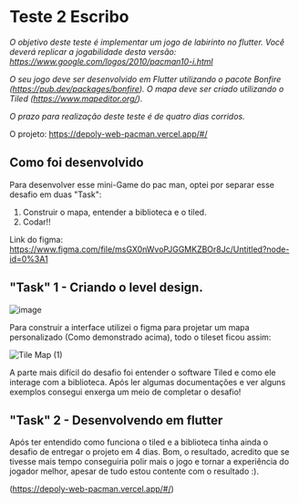# Teste 2 Escribo 

*O objetivo deste teste é implementar um jogo de labirinto no flutter. Você deverá replicar a jogabilidade desta versão: https://www.google.com/logos/2010/pacman10-i.html*

*O seu jogo deve ser desenvolvido em Flutter utilizando o pacote Bonfire (https://pub.dev/packages/bonfire). O mapa deve ser criado utilizando o Tiled (https://www.mapeditor.org/).*

*O prazo para realização deste teste é de quatro dias corridos.*

O projeto: https://depoly-web-pacman.vercel.app/#/

## Como foi desenvolvido
Para desenvolver esse mini-Game do pac man, optei por separar esse desafio em duas "Task":

 1. Construir o mapa, entender a biblioteca e o tiled.
 2. Codar!!

Link do figma: https://www.figma.com/file/msGX0nWvoPJGGMKZBOr8Jc/Untitled?node-id=0%3A1

## "Task" 1 - Criando o level design.

![image](https://user-images.githubusercontent.com/19749044/185697442-286d2769-7104-4b11-bf39-1a4ae3aed5ed.png)


Para construir a interface utilizei o figma para projetar um mapa personalizado (Como demonstrado acima), todo o tileset ficou assim:

![Tile Map (1)](https://user-images.githubusercontent.com/19749044/185699370-7cbfb63c-5923-4c37-9cab-a7de3ee47624.png)

A parte mais difícil do desafio foi entender o software Tiled e como ele interage com a biblioteca. Após ler algumas documentações e ver alguns exemplos consegui enxerga um meio de completar o desafio! 

## "Task" 2 - Desenvolvendo em flutter

Após ter entendido como funciona o tiled e a biblioteca tinha ainda o desafio de entregar o projeto em 4 dias. Bom, o resultado, acredito que se tivesse mais tempo conseguiria polir mais o jogo e tornar a experiência do jogador melhor, apesar de tudo estou contente com o resultado :).

(https://depoly-web-pacman.vercel.app/#/)

